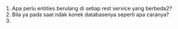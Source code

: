 1. Apa perlu entities berulang di setiap rest service yang berbeda2?
2. Bila ya pada saat ndak konek databasenya seperti apa caranya?
3. 